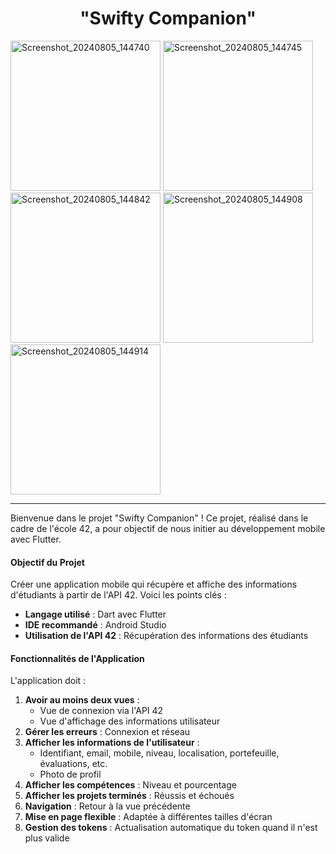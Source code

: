 <h1 align="center">
  "Swifty Companion"
</h1>

<img src="https://github.com/user-attachments/assets/898a7d78-4711-4ca6-9921-bca9a6611b84" alt="Screenshot_20240805_144740" width="240">
<img src="https://github.com/user-attachments/assets/e3a79850-ddca-4643-8f1f-e069bd3f15ae" alt="Screenshot_20240805_144745" width="240">
<img src="https://github.com/user-attachments/assets/caf6ca9a-87ce-4d38-b70d-79f67de02b9e" alt="Screenshot_20240805_144842" width="240">
<img src="https://github.com/user-attachments/assets/8bad14f4-dbf8-44e6-a992-86181424abfd" alt="Screenshot_20240805_144908" width="240">
<img src="https://github.com/user-attachments/assets/62386325-3fb1-4695-8d50-adfe8f5ba4c5" alt="Screenshot_20240805_144914" width="240">


---

Bienvenue dans le projet "Swifty Companion" ! Ce projet, réalisé dans le cadre de l'école 42, a pour objectif de nous initier au développement mobile avec Flutter.

#### **Objectif du Projet**
Créer une application mobile qui récupère et affiche des informations d'étudiants à partir de l'API 42. Voici les points clés :

- **Langage utilisé** : Dart avec Flutter
- **IDE recommandé** : Android Studio
- **Utilisation de l'API 42** : Récupération des informations des étudiants

#### **Fonctionnalités de l'Application**
L'application doit :

1. **Avoir au moins deux vues** :
   - Vue de connexion via l'API 42
   - Vue d'affichage des informations utilisateur
2. **Gérer les erreurs** : Connexion et réseau
3. **Afficher les informations de l'utilisateur** :
   - Identifiant, email, mobile, niveau, localisation, portefeuille, évaluations, etc.
   - Photo de profil
4. **Afficher les compétences** : Niveau et pourcentage
5. **Afficher les projets terminés** : Réussis et échoués
6. **Navigation** : Retour à la vue précédente
7. **Mise en page flexible** : Adaptée à différentes tailles d'écran
8. **Gestion des tokens** : Actualisation automatique du token quand il n'est plus valide

